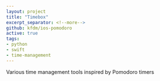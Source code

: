 ```yaml
---
layout: project
title: "Timebox"
excerpt_separator: <!--more-->
github: kfdm/ios-pomodoro
active: true
tags:
- python
- swift
- time-management
---
```


Various time management tools inspired by Pomodoro timers

<!--more-->
